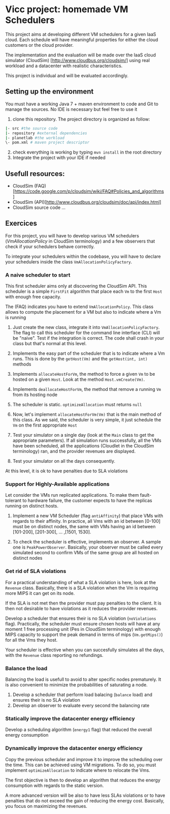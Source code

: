 # Vicc project: homemade VM Schedulers

This project aims at developing different VM schedulers for a given IaaS cloud. Each schedule will have meaningful properties for either the cloud customers or the cloud provider.

The implementation and the evaluation will be made over the IaaS cloud simulator (CloudSim) [http://www.cloudbus.org/cloudsim/] using real workload and a datacenter with realistic characteristics.

This project is individual and will be evaluated accordingly. 

## Setting up the environment

You must have a working Java 7 + maven environment to code and Git to manage the sources. No IDE is necessary but feel free to use it

1. clone this repository. The project directory is organized as follow:
```sh
|- src #the source code
|- repository #external dependencies
|- planetlab #the workload
\- pom.xml # maven project descriptor
```
2. check everything is working by typing `mvn install` in the root directory
3. Integrate the project with your IDE if needed


## Usefull resources:

- CloudSim (FAQ)[https://code.google.com/p/cloudsim/wiki/FAQ#Policies_and_algorithms]
- CloudSim (API)[http://www.cloudbus.org/cloudsim/doc/api/index.html]
- CloudSim source code ...

## Exercices

For this project, you will have to develop various VM schedulers (_VmAllocationPolicy_ in CloudSim terminology) and a few observers that check if your schedulers behave correctly.

To integrate your schedulers within the codebase, you will have to declare your schedulers inside the class `VmAllocationPolicyFactory`.

### A naive scheduler to start

This first scheduler aims only at discovering the CloudSim API. This scheduler is a simple `FirstFit` algorithm that place each `Vm` to the first `Host` with enough free capacity.

The (FAQ) indicates you have to extend `VmAllocationPolicy`. This class allows to compute the placement for a VM but also to indicate where a Vm is running

1. Just create the new class, integrate it into `VmAllocationPolicyFactory`. The flag to call this scheduler for the command line interface (CLI) will be "naive". Test if the integration is correct. The code shall crash in your class but that's normal at this level.
2. Implements the easy part of the scheduler that is to indicate where a Vm runs. This is done by the `getHost(Vm)` and the `getHost(int, int)` methods

3. Implements `allocateHostForVm`, the method to force a given `Vm` to be hosted on a given `Host`. Look at the method `Host.vmCreate(Vm)`.

4. Implements `deallocateHostForVm`, the method that remove a running `Vm` from its hosting node

5. The scheduler is static. `optimizeAllocation` must returns `null`

6. Now, let's implement `allocateHostForVm(Vm)` that is the main method of this class. As we said, the scheduler is very simple, it just schedule the `Vm` on the first appropriate `Host`
 
7. Test your simulator on a single day (look at the `Main` class to get the appropriate parameters). If all simulation runs successfully, all the VMs have been scheduled, all the applications (Cloudlet in the CloudSim terminology) ran, and the provider revenues are displayed.

8. Test your simulator on all the days consequently.

At this level, it is ok to have penalties due to SLA violations
	
### Support for Highly-Available applications

Let consider the VMs run replicated applications. To make them fault-tolerant to hardware failure, the customer expects to have the replicas running on distinct hosts.

1. Implement a new VM Scheduler (flag `antiAffinity`) that place VMs with regards to their affinity. In practice, all Vms with an id between [0-100] must be on distinct nodes, the same with VMs having an id between [101-200], [201-300], ... ,[1501, 1530].

2. To check the scheduler is effective, implements an observer. A sample one is `PeakPowerObserver`. Basically, your observer must be called every simulated second to confirm VMs of the same group are all hosted on distinct nodes

### Get rid of SLA violations

For a practical understanding of what a SLA violation is here, look at the `Revenue` class. Basically, there is a SLA violation when the Vm is requiring more MIPS it can get on its node.

If the SLA is not met then the provider must pay penalties to the client. It is then not desirable to have violations as it reduces the provider revenues.

Develop a scheduler that ensures their is no SLA violation (`noViolations` flag).
Practically, the scheduler must ensure chosen hosts will have at any moment 1 free processing unit (Pes in CloudSim terminology) with enough MIPS capacity to support the peak demand in terms of mips (`Vm.getMips()`) for all the Vms they host.

Your scheduler is effective when you can succesfully simulates all the days, with the `Revenue` class reporting no refundings.

### Balance the load

Balancing the load is usefull to avoid to alter specific nodes prematurely. It is also convenient to minimize the probabilities of saturating a node.

1. Develop a scheduler that perform load balacing (`balance` load) and ensures their is no SLA violation
2. Develop an observer to evaluate every second the balancing rate 


### Statically improve the datacenter energy efficiency

Develop a scheduling algorithm (`energy1` flag) that reduced the overall energy consumption

### Dynamically improve the datacenter energy efficiency

Copy the previous scheduler and improve it to improve the scheduling over the time. This can be achieved using VM migrations. To do so, you must implement `optimizeAllocation` to indicate where to relocate the Vms.

The first objective is then to develop an algorithm that reduces the energy consumption with regards to the static version. 

A more advanced version will be also to have less SLAs violations or to have penalties that do not exceed the gain of reducing the energy cost. Basically, you focus on maximizing the revenues.





